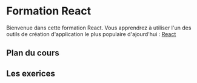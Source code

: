 # Formation React

Bienvenue dans cette formation React. Vous apprendrez à utiliser l'un des outils de création d'application le plus populaire d'ajourd'hui : [React](https://reactjs.org/)

## Plan du cours

## Les exerices
